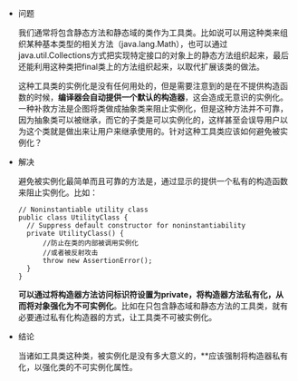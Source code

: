 - 问题

  我们通常将包含静态方法和静态域的类作为工具类。比如说可以用这种类来组织某种基本类型的相关方法（java.lang.Math），也可以通过java.util.Collections方式把实现特定接口的对象上的静态方法组织起来，最后还能利用这种类把final类上的方法组织起来，以取代扩展该类的做法。

  这种工具类的实例化是没有任何用处的，但是需要注意到的是在不提供构造函数的时候，**编译器会自动提供一个默认的构造器**，这会造成无意识的实例化。一种补救方法是企图将类做成抽象类来阻止实例化，但是这种方法并不可靠，因为抽象类可以被继承，而它的子类是可以实例化的，这样甚至会误导用户以为这个类就是做出来让用户来继承使用的。针对这种工具类应该如何避免被实例化？

- 解决

  避免被实例化最简单而且可靠的方法是，通过显示的提供一个私有的构造函数来阻止实例化。比如：

  ```
  // Noninstantiable utility class
  public class UtilityClass {
  	// Suppress default constructor for noninstantiability
  	private UtilityClass() {
  		//防止在类的内部被调用实例化
  		//或者被反射攻击
  		throw new AssertionError();
  	}
  }
  ```

  **可以通过将构造器方法访问标识符设置为private，将构造器方法私有化，从而将对象强化为不可实例化**。比如在只包含静态域和静态方法的工具类，就有必要通过私有化构造器的方式，让工具类不可被实例化。

- 结论

  当诸如工具类这种类，被实例化是没有多大意义的，**应该强制将构造器私有化，以强化类的不可实例化属性。